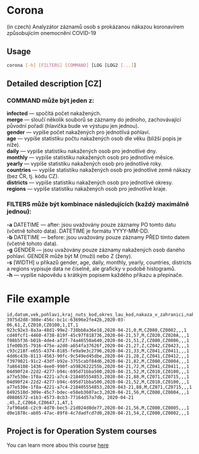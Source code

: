# Corona
(in czech)
Analyzátor záznamů osob s prokázanou nákazou koronavirem způsobujícím onemocnění COVID-19

## Usage
```bash
corona [-h] [FILTERS] [COMMAND] [LOG [LOG2 [...]]
```

## Detailed description [CZ]
### COMMAND může být jeden z:
**infected** — spočítá počet nakažených.<br />
**merge** — sloučí několik souborů se záznamy do jednoho, zachovávající původní pořadí (hlavička bude ve výstupu jen jednou).<br />
**gender** — vypíše počet nakažených pro jednotlivá pohlaví.<br />
**age** — vypíše statistiku počtu nakažených osob dle věku (bližší popis je níže).<br />
**daily** — vypíše statistiku nakažených osob pro jednotlivé dny.<br />
**monthly** — vypíše statistiku nakažených osob pro jednotlivé měsíce.<br />
**yearly** — vypíše statistiku nakažených osob pro jednotlivé roky.<br />
**countries** — vypíše statistiku nakažených osob pro jednotlivé země nákazy (bez ČR, tj. kódu CZ).<br />
**districts** — vypíše statistiku nakažených osob pro jednotlivé okresy.<br />
**regions** — vypíše statistiku nakažených osob pro jednotlivé kraje.<br />
### FILTERS může být kombinace následujících (každý maximálně jednou):<br />
**-a** DATETIME — after: jsou uvažovány pouze záznamy PO tomto datu (včetně tohoto data). DATETIME je formátu YYYY-MM-DD.<br />
**-b** DATETIME — before: jsou uvažovány pouze záznamy PŘED tímto datem (včetně tohoto data).<br />
**-g** GENDER — jsou uvažovány pouze záznamy nakažených osob daného pohlaví. GENDER může být M (muži) nebo Z (ženy).<br />
**-s** [WIDTH] u příkazů gender, age, daily, monthly, yearly, countries, districts a regions vypisuje data ne číselně, ale graficky v podobě histogramů.<br />
**-h** — vypíše nápovědu s krátkým popisem každého příkazu a přepínače.<br />

# File example
```csv
id,datum,vek,pohlavi,kraj_nuts_kod,okres_lau_kod,nakaza_v_zahranici,nakaza_zeme_csu_kod,reportovano_khs
3975d2d8-308e-456c-bc1c-63696e2fe42b,2020-03-06,61,Z,CZ010,CZ0100,1,IT,1
923c92e3-8a3a-48d1-99e2-738bb8a36e18,2020-04-21,0,M,CZ080,CZ0802,,,1
cd40fcf1-4460-4738-819f-45c97f818736,2020-04-21,57,M,CZ020,CZ020A,,,1
f08b5f36-b01b-4de4-af27-74a46550a640,2020-04-21,51,Z,CZ080,CZ0806,,,1
1fe00b35-7916-475e-a2d0-a654fa37626f,2020-04-21,27,Z,CZ042,CZ0423,,,1
c93c218f-e655-4374-8185-fe9a9e3c2796,2020-04-21,33,M,CZ041,CZ0411,,,1
4dd6c43b-8113-4563-90fc-9c549ed45dbe,2020-04-21,28,Z,CZ041,CZ0412,,,1
f3979021-91c2-43df-b92e-3755cabf84d6,2020-04-21,82,M,CZ080,CZ0804,,,1
7a864108-1436-4ee0-990f-a5982622255b,2020-04-21,72,M,CZ041,CZ0411,,,1
04d90f24-22d2-4277-b94c-695d71bba500,2020-04-21,52,M,CZ010,CZ0100,,,1
a77e530e-1f8a-4221-a7c4-218405554853,2020-04-21,88,M,CZ071,CZ0715,,,1
04d90f24-22d2-4277-b94c-695d71bba500,2020-04-21,52,M,CZ010,CZ0100,,,1
a77e530e-1f8a-4221-a7c4-218405554853,2020-043-21,88,M,CZ071,CZ0715,,,1
8492510d-309e-45c7-bdec-e58eb3607ac3,2020-04-21,56,M,CZ080,CZ0804,,,1
d0886572-e1b3-4573-8cb3-77164d57a7db, 2020-04-21 ,45,Z,CZ064,CZ0647,1,AT,1
7af90a68-c2c9-4d70-bec5-21d024d8de77,2020-04-21,56,M,CZ080,CZ0805,,,1
d0e1878c-ab05-47ac-89f8-4c7dadfcd7d0,2020-04-21,54,Z,CZ080,CZ0802,,,1
```

## Project is for Operation System courses
You can learn more abou this course [here](https://www.fit.vut.cz/study/course/244864/.cs)
